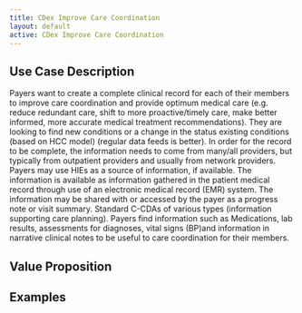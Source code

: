 ```yaml
---
title: CDex Improve Care Coordination
layout: default
active: CDex Improve Care Coordination
---
```


## Use Case Description 
Payers want to create a complete clinical record for each of their members to improve care coordination and provide optimum medical care (e.g. reduce redundant care, shift to more proactive/timely care, make better informed, more accurate medical treatment recommendations). They are looking to find new conditions or a change in the status existing conditions (based on HCC model) (regular data feeds is better). In order for the record to be complete, the information needs to come from many/all providers, but typically from outpatient providers and usually from network providers. Payers may use HIEs as a source of information, if available. The information is available as information gathered in the patient medical record through use of an electronic medical record (EMR) system. The information may be shared with or accessed by the payer as a progress note or visit summary. Standard C-CDAs of various types (information supporting care planning). Payers find information such as Medications, lab results, assessments for diagnoses, vital signs (BP)and information in narrative clinical notes to be useful to care coordination for their members.

## Value Proposition

## Examples